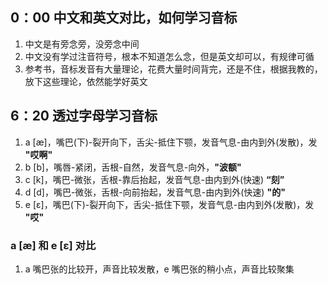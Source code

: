 ## 0：00 中文和英文对比，如何学习音标
1. 中文是有旁念旁，没旁念中间
2. 中文没有学过注音符号，根本不知道怎么念，但是英文却可以，有规律可循
3. 参考书，音标发音有大量理论，花费大量时间背完，还是不住，根据我教的，放下这些理论，依然能学好英文

## 6：20 透过字母学习音标
1. a [æ]，嘴巴(下)-裂开向下，舌尖-抵住下颚，发音气息-由内到外(发散)，发 **"哎啊"**
2. b [b]，嘴唇-紧闭，舌根-自然，发音气息-向外，**"波额"**
3. c [k]，嘴巴-微张，舌根-靠后抬起，发音气息-由内到外(快速) **“刻”**
4. d [d]，嘴巴-微张，舌根-向前抬起，发音气息-由内到外(快速) **"的"**
5. e [ɛ]，嘴巴(下)-裂开向下，舌尖-抵住下颚，发音气息-由内到外(发散)，发 **"哎"**
### a [æ] 和 e [ɛ] 对比
1. a 嘴巴张的比较开，声音比较发散，e 嘴巴张的稍小点，声音比较聚集

